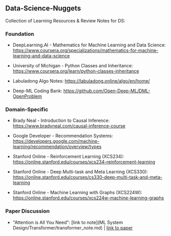 ## Data-Science-Nuggets

Collection of Learning Resources & Review Notes for DS:

### Foundation

- DeepLearning.AI - Mathematics for Machine Learning and Data Science:  https://www.coursera.org/specializations/mathematics-for-machine-learning-and-data-science

- University of Michigan - Python Classes and Inheritance: https://www.coursera.org/learn/python-classes-inheritance

- Labuladong Algo Notes: https://labuladong.online/algo/en/home/

- Deep-ML Coding Bank: https://github.com/Open-Deep-ML/DML-OpenProblem


### Domain-Specific

- Brady Neal - Introduction to Causal Inference: https://www.bradyneal.com/causal-inference-course

- Google Developer - Recommendation Systems: https://developers.google.com/machine-learning/recommendation/overview/types

- Stanford Online - Reinforcement Learning (XCS234): https://online.stanford.edu/courses/xcs234-reinforcement-learning 
- Stanford Online - Deep Multi-task and Meta Learning (XCS330): https://online.stanford.edu/courses/cs330-deep-multi-task-and-meta-learning

- Stanford Online - Machine Learning with Graphs (XCS224W): https://online.stanford.edu/courses/xcs224w-machine-learning-graphs

### Paper Discussion

- "Attention is All You Need": [link to note](ML System Design/Transformer/transformer_note.md) | [link to paper](https://arxiv.org/abs/1706.03762)
